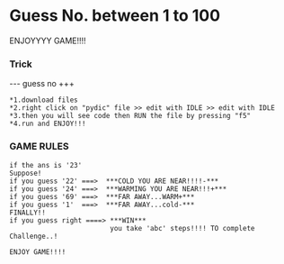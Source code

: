 # Guess No. between 1 to 100

ENJOYYYY GAME!!!!
### Trick

--- guess no +++

```
*1.download files
*2.right click on "pydic" file >> edit with IDLE >> edit with IDLE
*3.then you will see code then RUN the file by pressing "f5"
*4.run and ENJOY!!!
```
### GAME RULES
```
if the ans is '23'
Suppose!
if you guess '22' ===>  ***COLD YOU ARE NEAR!!!!-***  
if you guess '24' ===>  ***WARMING YOU ARE NEAR!!!+***
if you guess '69' ===>  ***FAR AWAY...WARM+***
if you guess '1'  ===>  ***FAR AWAY...cold-***
FINALLY!!
if you guess right ====> ***WIN***
                         you take 'abc' steps!!!! TO complete Challenge..!

ENJOY GAME!!!!

```
